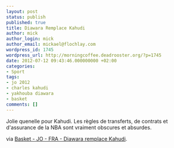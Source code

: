 ```yaml
---
layout: post
status: publish
published: true
title: Diawara Remplace Kahudi
author: mick
author_login: mick
author_email: mickael@flochlay.com
wordpress_id: 1745
wordpress_url: http://morningcoffee.deadrooster.org/?p=1745
date: 2012-07-12 09:43:46.000000000 +02:00
categories:
- Sport
tags:
- jo 2012
- charles kahudi
- yakhouba diawara
- basket
comments: []
---
```

Jolie quenelle pour Kahudi. Les règles de transferts, de contrats et d'assurance de la NBA sont vraiment obscures et absurdes.

via <a href="http://www.lequipe.fr/Basket/Actualites/Diawara-remplace-kahudi/297993">Basket - JO - FRA - Diawara remplace Kahudi</a>.
